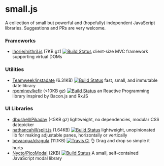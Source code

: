 # small.js
A collection of small but powerful and (hopefully) independent JavaScript libraries. Suggestions and PRs are very welcome.


### Frameworks

* [lhorie/mithril.js](https://github.com/lhorie/mithril.js) (7KB gz) [![Build Status](https://travis-ci.org/lhorie/mithril.js.svg?branch=master)](https://travis-ci.org/lhorie/mithril.js) client-size MVC framework supporting virtual DOMs

### Utilities

* [Teamweek/instadate](https://github.com/Teamweek/instadate) (6.31KB) [![Build Status](https://travis-ci.org/Teamweek/instadate.svg?branch=master)](https://travis-ci.org/Teamweek/instadate) fast, small, and immutable date library
* [rpominov/kefir](https://github.com/rpominov/kefir) (<10KB gz) [![Build Status](https://travis-ci.org/rpominov/kefir.svg?branch=master)](https://travis-ci.org/rpominov/kefir) an Reactive Programming library inspired by Bacon.js and RxJS

### UI Libraries

* [dbushell/Pikaday](https://github.com/dbushell/Pikaday) (<5KB gz)  lightweight, no dependencies, modular CSS datepicker 
* [nathancahill/split.js](https://github.com/nathancahill/split.js) (1.64KB) [![Build Status](https://travis-ci.org/nathancahill/Split.js.svg?branch=v0.4.4)](https://travis-ci.org/nathancahill/Split.js) lightweight, unopinionated lib for making adjustable panes, horizontally or vertically
* [bevacqua/dragula](https://github.com/bevacqua/dragula) (11.1KB) [![Travis CI](https://travis-ci.org/bevacqua/dragula.svg)](https://travis-ci.org/bevacqua/dragula) :ok_hand: Drag and drop so simple it hurts
* [Nycto/PicoModal](https://github.com/Nycto/PicoModal) (2KB) [![Build Status](https://secure.travis-ci.org/Nycto/PicoModal.png?branch=master)](http://travis-ci.org/Nycto/PicoModal) A small, self-contained JavaScript modal library

